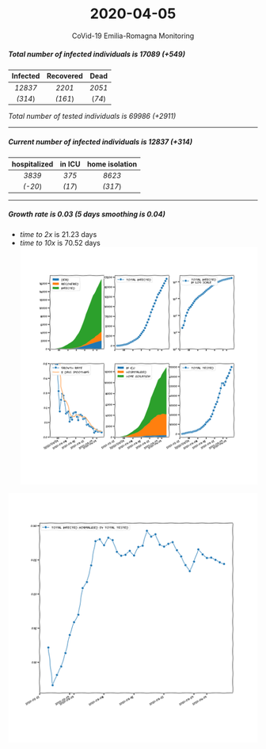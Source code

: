 <div align='center'>

# 2020-04-05
CoVid-19 Emilia-Romagna Monitoring
</div>

##### Total number of infected individuals is 17089 (+549)
Infected | Recovered | Dead
:---: | :---: | :---:
*12837* | *2201* | *2051*
*(314*) | *(161*) | (*74*)

*Total number of tested individuals is 69986 (+2911)*
***
##### Current number of infected individuals is 12837 (+314)
hospitalized | in ICU | home isolation
:---: | :---: | :---:
*3839* |*375* |*8623*
*(-20*) |*(17*) |*(317*)
***
##### Growth rate is 0.03 (5 days smoothing is 0.04)
- *time to 2x* is 21.23 days
- *time to 10x* is 70.52 days
![stats][stats]

![infected_normalized][infected_normalized]

[stats]: stats_Emilia-Romagna.png
[infected_normalized]: infected_normalized_Emilia-Romagna.png

